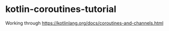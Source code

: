 # kotlin-coroutines-tutorial
Working through https://kotlinlang.org/docs/coroutines-and-channels.html
